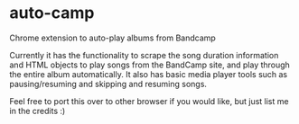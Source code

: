 # auto-camp
Chrome extension to auto-play albums from Bandcamp

Currently it has the functionality to scrape the song duration information and HTML objects to play songs from the BandCamp site, and
play through the entire album automatically. It also has basic media player tools such as pausing/resuming and skipping and resuming 
songs. 

Feel free to port this over to other browser if you would like, but just list me in the credits :)

